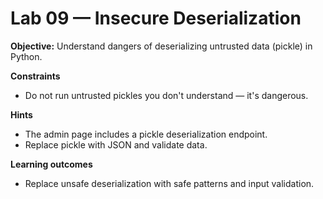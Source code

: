 # Lab 09 — Insecure Deserialization

**Objective:** Understand dangers of deserializing untrusted data (pickle) in Python.

**Constraints**
- Do not run untrusted pickles you don't understand — it's dangerous.

**Hints**
- The admin page includes a pickle deserialization endpoint.
- Replace pickle with JSON and validate data.

**Learning outcomes**
- Replace unsafe deserialization with safe patterns and input validation.

